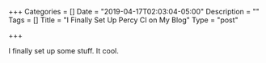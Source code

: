 +++
Categories = []
Date = "2019-04-17T02:03:04-05:00"
Description = ""
Tags = []
Title = "I Finally Set Up Percy CI on My Blog"
Type = "post"

+++

I finally set up some stuff. It cool.

